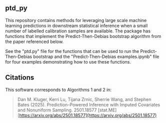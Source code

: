 ## ptd_py

This repository contains methods for leveraging large scale machine learning predictions in downstream statistical inference when a small number of labelled calibration samples are available. The package has functions that implement the Predict-Then-Debias bootstrap algorithm from the paper referenced below. 

See the "ptd.py" file for the functions that can be used to run the Predict-Then-Debias bootstrap and the "Predict-Then-Debias examples.ipynb" file for four examples demonstrating how to use these functions.


## Citations

This software corresponds to Algorithms 1 and 2 in:

> Dan M. Kluger, Kerri Lu, Tijana Zrnic, Sherrie Wang, and Stephen Bates (2025). Prediction-Powered Inference with Imputed Covariates and Nonuniform Sampling. 2501.18577 [stat.ME]  [https://arxiv.org/abs/2501.18577](https://arxiv.org/abs/2501.18577)

